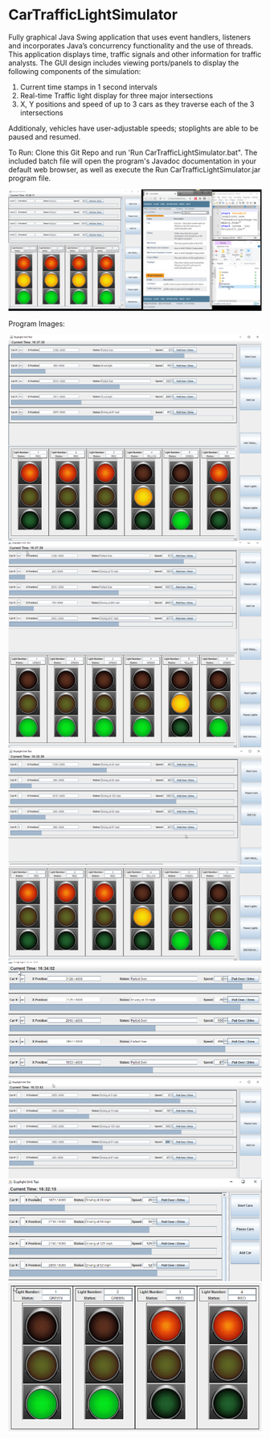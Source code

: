 # CarTrafficLightSimulator
Fully graphical Java Swing application that uses event handlers, listeners and incorporates Java’s concurrency functionality and the use of threads. This application displays time, traffic signals and other information for traffic analysts. The GUI design includes viewing ports/panels to display the following components of the simulation:

1. Current time stamps in 1 second intervals
2. Real-time Traffic light display for three major intersections
3. X, Y positions and speed of up to 3 cars as they traverse each of the 3 intersections

Additionaly, vehicles have user-adjustable speeds; stoplights are able to be paused and resumed.

To Run:
Clone this Git Repo and run 'Run CarTrafficLightSimulator.bat". The included batch file will open the program's Javadoc documentation in your default web browser, as well as execute the Run CarTrafficLightSimulator.jar program file.

<img src="https://github.com/brianvegh/CarTrafficLightSimulator/blob/main/images/ProgramExecutionviaBatchFile.png">

Program Images:

<img src="https://github.com/brianvegh/CarTrafficLightSimulator/blob/main/images/c3.png">

<img src="https://github.com/brianvegh/CarTrafficLightSimulator/blob/main/images/c2.png">

<img src="https://github.com/brianvegh/CarTrafficLightSimulator/blob/main/images/carAdded.png">

<img src="https://github.com/brianvegh/CarTrafficLightSimulator/blob/main/images/lightAdded.png">

<img src="https://github.com/brianvegh/CarTrafficLightSimulator/blob/main/images/pulledOver.png">

<img src="https://github.com/brianvegh/CarTrafficLightSimulator/blob/main/images/speed.png">

<img src="https://github.com/brianvegh/CarTrafficLightSimulator/blob/main/images/resumeCars.png">

<img src="https://github.com/brianvegh/CarTrafficLightSimulator/blob/main/images/resumeLights.png">


